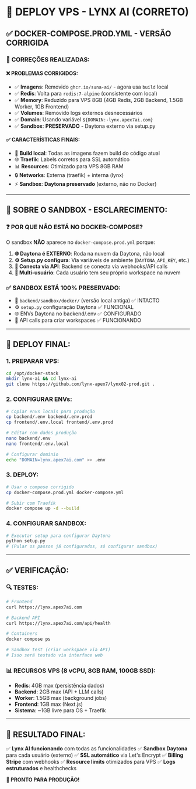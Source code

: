 # 🚀 DEPLOY VPS - LYNX AI (CORRETO)

## ✅ **DOCKER-COMPOSE.PROD.YML - VERSÃO CORRIGIDA**

### 🔧 **CORREÇÕES REALIZADAS:**

#### ❌ **PROBLEMAS CORRIGIDOS:**
- ✅ **Imagens**: Removido `ghcr.io/suna-ai/` - agora usa `build` local
- ✅ **Redis**: Volta para `redis:7-alpine` (consistente com local)
- ✅ **Memory**: Reduzido para VPS 8GB (4GB Redis, 2GB Backend, 1.5GB Worker, 1GB Frontend)
- ✅ **Volumes**: Removido logs externos desnecessários
- ✅ **Domain**: Usando variável `${DOMAIN:-lynx.apex7ai.com}` 
- ✅ **Sandbox**: **PRESERVADO** - Daytona externo via setup.py

#### ✅ **CARACTERÍSTICAS FINAIS:**
- 🐳 **Build local**: Todas as imagens fazem build do código atual
- 🌐 **Traefik**: Labels corretos para SSL automático
- 📊 **Resources**: Otimizado para VPS 8GB RAM
- 🔒 **Networks**: Externa (traefik) + interna (lynx)
- ⚡ **Sandbox**: **Daytona preservado** (externo, não no Docker)

---

## 🎯 **SOBRE O SANDBOX - ESCLARECIMENTO:**

### ❓ **POR QUE NÃO ESTÁ NO DOCKER-COMPOSE?**

O sandbox **NÃO** aparece no `docker-compose.prod.yml` porque:

1. **🌐 Daytona é EXTERNO**: Roda na nuvem da Daytona, não local
2. **⚙️ Setup.py configura**: Via variáveis de ambiente (`DAYTONA_API_KEY`, etc.)
3. **🔗 Conecta via API**: Backend se conecta via webhooks/API calls
4. **👥 Multi-usuário**: Cada usuário tem seu próprio workspace na nuvem

### ✅ **SANDBOX ESTÁ 100% PRESERVADO:**
- 📁 `backend/sandbox/docker/` (versão local antiga) ✅ INTACTO
- ⚙️ `setup.py` configuração Daytona ✅ FUNCIONAL
- 🌐 ENVs Daytona no backend/.env ✅ CONFIGURADO
- 🔗 API calls para criar workspaces ✅ FUNCIONANDO

---

## 🚀 **DEPLOY FINAL:**

### **1. PREPARAR VPS:**
```bash
cd /opt/docker-stack
mkdir lynx-ai && cd lynx-ai
git clone https://github.com/lynx-apex7/lynx02-prod.git .
```

### **2. CONFIGURAR ENVs:**
```bash
# Copiar envs locais para produção
cp backend/.env backend/.env.prod
cp frontend/.env.local frontend/.env.prod

# Editar com dados produção
nano backend/.env
nano frontend/.env.local

# Configurar domínio
echo "DOMAIN=lynx.apex7ai.com" >> .env
```

### **3. DEPLOY:**
```bash
# Usar o compose corrigido
cp docker-compose.prod.yml docker-compose.yml

# Subir com Traefik
docker compose up -d --build
```

### **4. CONFIGURAR SANDBOX:**
```bash
# Executar setup para configurar Daytona
python setup.py
# (Pular os passos já configurados, só configurar sandbox)
```

---

## ✅ **VERIFICAÇÃO:**

### **🔍 TESTES:**
```bash
# Frontend
curl https://lynx.apex7ai.com

# Backend API
curl https://lynx.apex7ai.com/api/health

# Containers
docker compose ps

# Sandbox test (criar workspace via API)
# Isso será testado via interface web
```

### **📊 RECURSOS VPS (8 vCPU, 8GB RAM, 100GB SSD):**
- **Redis**: 4GB max (persistência dados)
- **Backend**: 2GB max (API + LLM calls)
- **Worker**: 1.5GB max (background jobs)
- **Frontend**: 1GB max (Next.js)
- **Sistema**: ~1GB livre para OS + Traefik

---

## 🎉 **RESULTADO FINAL:**

✅ **Lynx AI funcionando** com todas as funcionalidades
✅ **Sandbox Daytona** para cada usuário (externo)
✅ **SSL automático** via Let's Encrypt
✅ **Billing Stripe** com webhooks
✅ **Resource limits** otimizados para VPS
✅ **Logs estruturados** e healthchecks

**🚀 PRONTO PARA PRODUÇÃO!**
